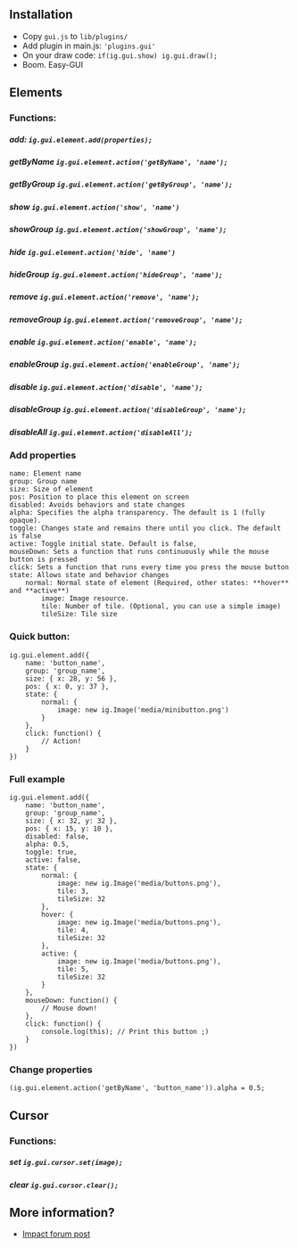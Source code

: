 ## Installation
- Copy `gui.js` to `lib/plugins/`
- Add plugin in main.js: `'plugins.gui'`
- On your draw code: `if(ig.gui.show) ig.gui.draw();`
- Boom. Easy-GUI

## Elements

### Functions:

##### add: `ig.gui.element.add(properties);`
##### getByName `ig.gui.element.action('getByName', 'name');`
##### getByGroup `ig.gui.element.action('getByGroup', 'name');`
##### show `ig.gui.element.action('show', 'name')`
##### showGroup `ig.gui.element.action('showGroup', 'name');`
##### hide `ig.gui.element.action('hide', 'name')`
##### hideGroup `ig.gui.element.action('hideGroup', 'name');`
##### remove `ig.gui.element.action('remove', 'name');`
##### removeGroup `ig.gui.element.action('removeGroup', 'name');`
##### enable `ig.gui.element.action('enable', 'name');`
##### enableGroup `ig.gui.element.action('enableGroup', 'name');`
##### disable `ig.gui.element.action('disable', 'name');`
##### disableGroup `ig.gui.element.action('disableGroup', 'name');`
##### disableAll `ig.gui.element.action('disableAll');`


### Add properties

```
name: Element name
group: Group name
size: Size of element
pos: Position to place this element on screen
disabled: Avoids behaviors and state changes
alpha: Specifies the alpha transparency. The default is 1 (fully opaque).
toggle: Changes state and remains there until you click. The default is false
active: Toggle initial state. Default is false,
mouseDown: Sets a function that runs continuously while the mouse button is pressed
click: Sets a function that runs every time you press the mouse button
state: Allows state and behavior changes
	normal: Normal state of element (Required, other states: **hover** and **active**)
		image: Image resource.
		tile: Number of tile. (Optional, you can use a simple image)
		tileSize: Tile size
```

### Quick button:

```
ig.gui.element.add({
	name: 'button_name',
	group: 'group_name',
	size: { x: 28, y: 56 },
	pos: { x: 0, y: 37 },
	state: {
		normal: {
			image: new ig.Image('media/minibutton.png')
		}
	},
	click: function() {
		// Action!
	}
})
```

### Full example

```
ig.gui.element.add({
	name: 'button_name',
	group: 'group_name',
	size: { x: 32, y: 32 },
	pos: { x: 15, y: 10 },
	disabled: false,
	alpha: 0.5,
	toggle: true,
	active: false,
	state: {
		normal: {
			image: new ig.Image('media/buttons.png'),
			tile: 3,
			tileSize: 32
		},
		hover: {
			image: new ig.Image('media/buttons.png'),
			tile: 4,
			tileSize: 32
		},
		active: {
			image: new ig.Image('media/buttons.png'),
			tile: 5,
			tileSize: 32
		}
	},
	mouseDown: function() {
		// Mouse down!
	},
	click: function() {
		console.log(this); // Print this button ;)
	}
})
```

### Change properties

```
(ig.gui.element.action('getByName', 'button_name')).alpha = 0.5;
```

## Cursor

### Functions:

##### set `ig.gui.cursor.set(image);`
##### clear `ig.gui.cursor.clear();`


## More information?


- [Impact forum post](http://impactjs.com/forums/code/impact-gui)